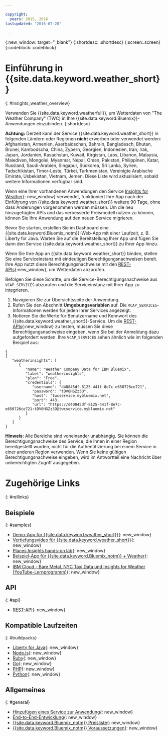 ```yaml
---

copyright:
  years: 2015, 2016
lastupdated: "2016-07-28"

---
```


{:new_window: target="_blank"}
{:shortdesc: .shortdesc}
{:screen:.screen}
{:codeblock:.codeblock}

# Einführung in {{site.data.keyword.weather_short}}
{: #insights_weather_overview}

Verwenden Sie {{site.data.keyword.weatherfull}},
um Wetterdaten von "The Weather Company" (TWC) in Ihre {{site.data.keyword.Bluemix}}-Anwendungen einzubinden.
{:shortdesc}

**Achtung:** Derzeit kann der Service {{site.data.keyword.weather_short}} in folgenden Ländern
oder Regionen **nicht** erworben oder verwendet werden: Afghanistan, Armenien,
Aserbaidschan, Bahrain, Bangladesch, Bhutan, Brunei, Kambodscha, China, Zypern, Georgien,
Indonesien, Iran, Irak, Japan, Jordanien, Kasachstan,
Kuwait, Kirgistan, Laos, Libanon, Malaysia, Malediven, Mongolei,
Myanmar, Nepal, Oman, Pakistan, Philippinen, Katar, Russland, Saudi-Arabien,
Singapur, Südkorea, Sri Lanka, Syrien, Tadschikistan, Timor-Leste, Türkei,
Turkmenistan, Vereinigte Arabische Emirate, Usbekistan, Vietnam, Jemen. Diese Liste wird aktualisiert, sobald weitere Informationen verfügbar sind.

Wenn eine Ihrer vorhandenen Anwendungen den Service [Insights for Weather](https://console.{DomainName}/docs/services/InsightsWeather/index.html){: new_window} verwendet, funktioniert Ihre App nach der Einführung von {{site.data.keyword.weather_short}} weitere 90 Tage, ohne dass Änderungen vorgenommen werden müssen. Um die neu hinzugefügten APIs und das verbesserte Preismodell
nutzen zu können, können Sie Ihre Anwendung auf den neuen Service migrieren.

Bevor Sie starten, erstellen Sie im Dashboard eine {{site.data.keyword.Bluemix_notm}}-Web-App
mit einer Laufzeit, z. B. Liberty for Java. Warten Sie auf die Bereitstellung Ihrer App und fügen Sie dann den Service {{site.data.keyword.weather_short}} zu Ihrer App hinzu.

Wenn Sie Ihre App an {{site.data.keyword.weather_short}} binden, stellen Sie eine Serviceinstanz mit eindeutigen Berechtigungsnachweisen bereit. Ihre App
nutzt diese Berechtigungsnachweise mit den [REST-APIs](https://twcservice.{APPDomain}/rest-api/){:new_window}, um Wetterdaten abzurufen.

Befolgen Sie diese Schritte, um die Service-Berechtigungsnachweise aus `VCAP_SERVICES` abzurufen und die Serviceinstanz mit Ihrer App zu integrieren.

1. Navigieren Sie zur Übersichtsseite der Anwendung.
2. Rufen Sie den Abschnitt **Umgebungsvariablen** auf. Die `VCAP_SERVICES`-Informationen werden für jeden Ihrer Services angezeigt.
3. Notieren Sie die Werte für Benutzername und Kennwort des {{site.data.keyword.weather_short}}-Service.
Um die [REST-APIs](https://twcservice.{APPDomain}/rest-api/){:new_window} zu testen, müssen Sie diese Berechtigungsnachweise eingeben,
wenn Sie bei der Anmeldung dazu aufgefordert werden.
Ihre `VCAP_SERVICES` sehen ähnlich wie im folgenden Beispiel aus:

```
{
{
   "weatherinsights": [
      {
         "name": "Weather Company Data for IBM Bluemix",
         "label": "weatherinsights",
         "plan": "Free",
         "credentials": {
            "username": "d40845df-8125-441f-8e7c-e650726ce721",
            "password": "tDV0HGZz3O",
            "host": "twcservice.mybluemix.net",
            "port": 443,
            "url": "https://d40845df-8125-441f-8e7c-e650726ce721:tDV0HGZz3O@twcservice.mybluemix.net"
         }
      }
   ]
}
```

**Hinweis:** Alle Bereiche sind voneinander unabhängig. Sie können die Berechtigungsnachweise des Service,
die Ihnen in einer Region bereitgestellt wurden, nicht für die Authentifizierung
bei einem Service in einer anderen Region verwenden.
Wenn Sie keine gültigen Berechtigungsnachweise eingeben, wird im Antwortteil eine Nachricht über unberechtigten Zugriff ausgegeben.

# Zugehörige Links
{: #rellinks}
## Beispiele
{: #samples}
* [Demo-App für {{site.data.keyword.weather_short}}](http://weather-company-data-demo.{APPDomain}){: new_window}
* [Vertiefungsvideo für {{site.data.keyword.weather_short}}](https://youtu.be/pZHXIibziUo){: new_window}
* [Places Insights hands-on lab](https://github.com/IBM-Bluemix/places-insights-lab){: new_window}
* [Beispiel-App für {{site.data.keyword.Bluemix_notm}} + Weather](https://github.com/IBM-Bluemix/insights-weather){: new_window}
* [IBM Cloud - Bare Metal, NYC Taxi Data und Insights for Weather (YouTube-Lernprogramm)](https://www.youtube.com/watch?v=Uwmzpx9DZ5c){: new_window}

## API
{: #api}
* [REST-API](https://twcservice.{APPDomain}/rest-api/){: new_window}

## Kompatible Laufzeiten
{: #buildpacks}
* [Liberty for Java](https://console.{DomainName}/docs/runtimes/liberty/index.html){: new_window}
* [Node.js](https://console.{DomainName}/docs/runtimes/nodejs/index.html){: new_window}
* [Ruby](https://console.{DomainName}/docs/runtimes/ruby/index.html){: new_window}
* [Go](https://console.{DomainName}/docs/runtimes/go/index.html){: new_window}
* [PHP](https://console.{DomainName}/docs/runtimes/php/index.html){: new_window}
* [Python](https://console.{DomainName}/docs/runtimes/python/index.html){: new_window}

## Allgemeines
{: #general}
* [Hinzufügen eines Service zur Anwendung](/docs/services/reqnsi.html){: new_window}
* [End-to-End-Entwicklung](https://console.{DomainName}/docs/cfapps/ee.html){: new_window}
* [{{site.data.keyword.Bluemix_notm}} Preisliste](https://console.{DomainName}/pricing/){: new_window}
* [{{site.data.keyword.Bluemix_notm}} Voraussetzungen](https://developer.ibm.com/bluemix/support/#prereqs){: new_window}
